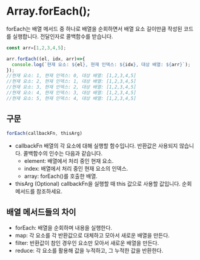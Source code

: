 # Array.forEach();
forEach는 배열 메서드 중 하나로 배열을 순회하면서 배열 요소 길이만큼 작성된 코드를 실행합니다.
전달인자로 콜백함수를 받습니다.

```js
const arr=[1,2,3,4,5];

arr.forEach((el, idx, arr)=>{
  console.log(`현재 요소: ${el}, 현재 인덱스: ${idx}, 대상 배열: ${arr}`);
});
//현재 요소: 1, 현재 인덱스: 0, 대상 배열: [1,2,3,4,5]
//현재 요소: 2, 현재 인덱스: 1, 대상 배열: [1,2,3,4,5]
//현재 요소: 3, 현재 인덱스: 2, 대상 배열: [1,2,3,4,5]
//현재 요소: 4, 현재 인덱스: 3, 대상 배열: [1,2,3,4,5]
//현재 요소: 5, 현재 인덱스: 4, 대상 배열: [1,2,3,4,5]
```

## 구문
```js
forEach(callbackFn, thisArg)
```
- callbackFn
배열의 각 요소에 대해 실행할 함수입니다. 반환값은 사용되지 않습니다. 콜백함수의 인수는 다음과 같습니다.
  - element: 배열에서 처리 중인 현재 요소.
  - index: 배열에서 처리 중인 현재 요소의 인덱스.
  - array: forEach()를 호출한 배열.
- thisArg (Optional)
callbackFn을 실행할 때 this 값으로 사용할 값입니다. 순회 메서드를 참조하세요.


## 배열 메서드들의 차이
- forEach: 배열을 순회하며 내용을 실행한다.
- map: 각 요소를 각 반환값으로 대체하고 모아서 새로운 배열을 만든다.
- filter: 반환값이 참인 경우인 요소만 모아서 새로운 배열을 만든다.
- reduce: 각 요소를 활용해 값을 누적하고, 그 누적한 값을 반환한다. 
